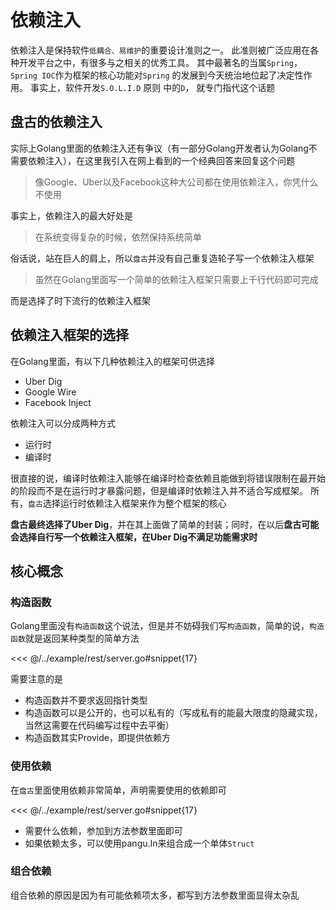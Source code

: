 # 依赖注入

依赖注入是保持软件`低耦合、易维护`的重要设计准则之一。 此准则被广泛应用在各种开发平台之中，有很多与之相关的优秀工具。 其中最著名的当属`Spring`，`Spring IOC`作为框架的核心功能对`Spring`
的发展到今天统治地位起了决定性作用。 事实上，软件开发`S.O.L.I.D` 原则 中的`D`， 就专门指代这个话题

## 盘古的依赖注入

实际上Golang里面的依赖注入还有争议（有一部分Golang开发者认为Golang不需要依赖注入），在这里我引入在网上看到的一个经典回答来回复这个问题
> 像Google、Uber以及Facebook这种大公司都在使用依赖注入，你凭什么不使用

事实上，依赖注入的最大好处是
> 在系统变得复杂的时候，依然保持系统简单

俗话说，站在巨人的肩上，所以`盘古`并没有自己重复造轮子写一个依赖注入框架
> 虽然在Golang里面写一个简单的依赖注入框架只需要上千行代码即可完成

而是选择了时下流行的依赖注入框架

## 依赖注入框架的选择

在Golang里面，有以下几种依赖注入的框架可供选择

- Uber Dig
- Google Wire
- Facebook Inject

依赖注入可以分成两种方式

- 运行时
- 编译时

很直接的说，编译时依赖注入能够在编译时检查依赖且能做到将错误限制在最开始的阶段而不是在运行时才暴露问题，但是编译时依赖注入并不适合写成框架。 所有，`盘古`选择运行时依赖注入框架来作为整个框架的核心

**盘古最终选择了Uber Dig**，并在其上面做了简单的封装；同时，在以后**盘古可能会选择自行写一个依赖注入框架，在Uber Dig不满足功能需求时**

## 核心概念

### 构造函数

Golang里面没有`构造函数`这个说法，但是并不妨碍我们写`构造函数`，简单的说，`构造函数`就是返回某种类型的简单方法

<<< @/../example/rest/server.go#snippet{17}

需要注意的是

- 构造函数并不要求返回指针类型
- 构造函数可以是公开的，也可以私有的（写成私有的能最大限度的隐藏实现，当然这需要在代码编写过程中去平衡）
- 构造函数其实Provide，即提供依赖方

### 使用依赖

在`盘古`里面使用依赖非常简单，声明需要使用的依赖即可

<<< @/../example/rest/server.go#snippet{17}

- 需要什么依赖，参加到方法参数里面即可
- 如果依赖太多，可以使用pangu.In来组合成一个单体`Struct`

### 组合依赖

组合依赖的原因是因为有可能依赖项太多，都写到方法参数里面显得太杂乱
